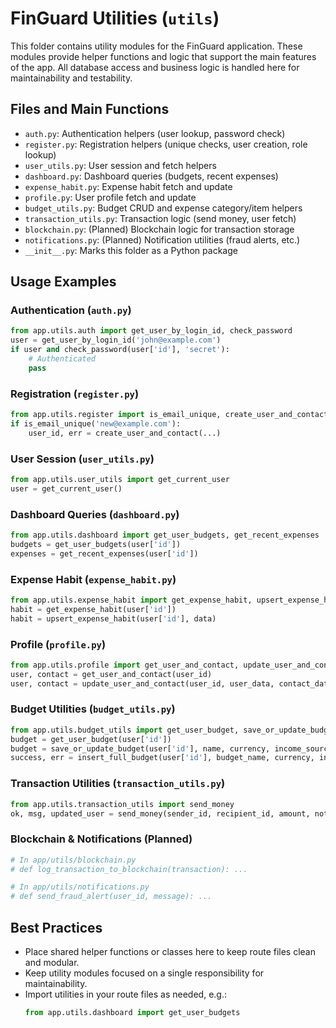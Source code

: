 # FinGuard Utilities (`utils`)

This folder contains utility modules for the FinGuard application. These modules provide helper functions and logic that support the main features of the app. All database access and business logic is handled here for maintainability and testability.

## Files and Main Functions

- `auth.py`: Authentication helpers (user lookup, password check)
- `register.py`: Registration helpers (unique checks, user creation, role lookup)
- `user_utils.py`: User session and fetch helpers
- `dashboard.py`: Dashboard queries (budgets, recent expenses)
- `expense_habit.py`: Expense habit fetch and update
- `profile.py`: User profile fetch and update
- `budget_utils.py`: Budget CRUD and expense category/item helpers
- `transaction_utils.py`: Transaction logic (send money, user fetch)
- `blockchain.py`: (Planned) Blockchain logic for transaction storage
- `notifications.py`: (Planned) Notification utilities (fraud alerts, etc.)
- `__init__.py`: Marks this folder as a Python package

## Usage Examples

### Authentication (`auth.py`)
```python
from app.utils.auth import get_user_by_login_id, check_password
user = get_user_by_login_id('john@example.com')
if user and check_password(user['id'], 'secret'):
    # Authenticated
    pass
```

### Registration (`register.py`)
```python
from app.utils.register import is_email_unique, create_user_and_contact
if is_email_unique('new@example.com'):
    user_id, err = create_user_and_contact(...)
```

### User Session (`user_utils.py`)
```python
from app.utils.user_utils import get_current_user
user = get_current_user()
```

### Dashboard Queries (`dashboard.py`)
```python
from app.utils.dashboard import get_user_budgets, get_recent_expenses
budgets = get_user_budgets(user['id'])
expenses = get_recent_expenses(user['id'])
```

### Expense Habit (`expense_habit.py`)
```python
from app.utils.expense_habit import get_expense_habit, upsert_expense_habit
habit = get_expense_habit(user['id'])
habit = upsert_expense_habit(user['id'], data)
```

### Profile (`profile.py`)
```python
from app.utils.profile import get_user_and_contact, update_user_and_contact
user, contact = get_user_and_contact(user_id)
user, contact = update_user_and_contact(user_id, user_data, contact_data)
```

### Budget Utilities (`budget_utils.py`)
```python
from app.utils.budget_utils import get_user_budget, save_or_update_budget, insert_full_budget
budget = get_user_budget(user['id'])
budget = save_or_update_budget(user['id'], name, currency, income_source, amount)
success, err = insert_full_budget(user['id'], budget_name, currency, income, expenses)
```

### Transaction Utilities (`transaction_utils.py`)
```python
from app.utils.transaction_utils import send_money
ok, msg, updated_user = send_money(sender_id, recipient_id, amount, note, payment_method)
```

### Blockchain & Notifications (Planned)
```python
# In app/utils/blockchain.py
# def log_transaction_to_blockchain(transaction): ...

# In app/utils/notifications.py
# def send_fraud_alert(user_id, message): ...
```

## Best Practices
- Place shared helper functions or classes here to keep route files clean and modular.
- Keep utility modules focused on a single responsibility for maintainability.
- Import utilities in your route files as needed, e.g.:
  ```python
  from app.utils.dashboard import get_user_budgets
  ```

